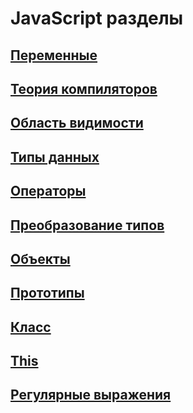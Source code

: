 # **JavaScript разделы**

## [**Переменные**](./Variables/variables.md)

## [**Теория компиляторов**](./Variables/theory.md)

## [**Область видимости**](./Variables/scope.md)

## [**Типы данных**](./Types/0_Types.md)

## [**Операторы**](./Operators/index.md)

## [**Преобразование типов**](./Operators/equality/type_coercion.md)

## [**Объекты**](./Object/object.md)

## [**Прототипы**](./Object/Prototype/prototype.md)

## [**Класс**](./Object/Class/class.md)

## [**This**](./Context/context.md)

<!-- ## [**Теория компиляторов**](./Variables/theory.md)

## [**Теория компиляторов**](./Variables/theory.md)

## [**Теория компиляторов**](./Variables/theory.md)

## [**Теория компиляторов**](./Variables/theory.md)

## [**Теория компиляторов**](./Variables/theory.md)

## [**Теория компиляторов**](./Variables/theory.md)

## [**Теория компиляторов**](./Variables/theory.md)

## [**Теория компиляторов**](./Variables/theory.md)

## [**Теория компиляторов**](./Variables/theory.md)

## [**Теория компиляторов**](./Variables/theory.md)

## [**Теория компиляторов**](./Variables/theory.md)

## [**Теория компиляторов**](./Variables/theory.md)

## [**Теория компиляторов**](./Variables/theory.md)

## [**Теория компиляторов**](./Variables/theory.md)

## [**Теория компиляторов**](./Variables/theory.md)

## [**Теория компиляторов**](./Variables/theory.md)

## [**Теория компиляторов**](./Variables/theory.md)

## [**Теория компиляторов**](./Variables/theory.md)

## [**Теория компиляторов**](./Variables/theory.md)

## [**Теория компиляторов**](./Variables/theory.md)

## [**Теория компиляторов**](./Variables/theory.md)

## [**Теория компиляторов**](./Variables/theory.md) -->

## [**Регулярные выражения**](./RegExp/RegExp.md)
